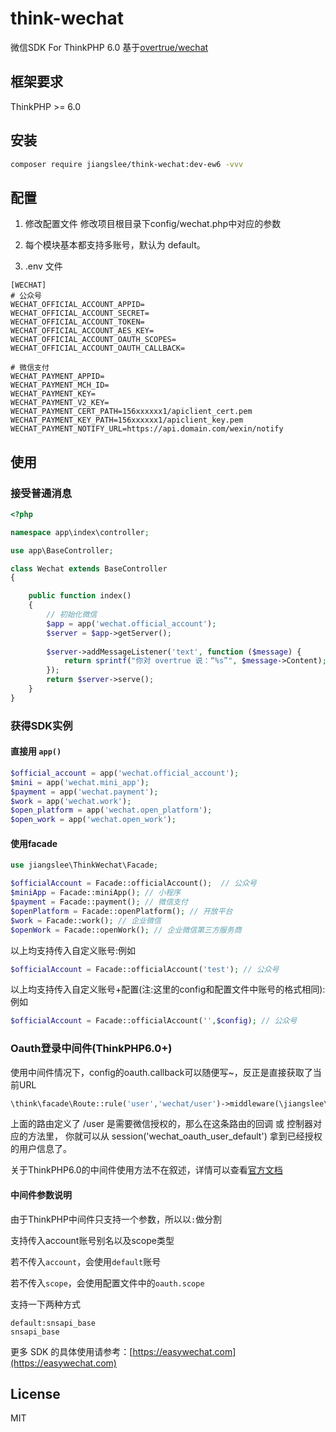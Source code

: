# think-wechat

微信SDK For  ThinkPHP 6.0 基于[overtrue/wechat](https://github.com/overtrue/wechat)

## 框架要求

ThinkPHP >= 6.0

## 安装

```bash
composer require jiangslee/think-wechat:dev-ew6 -vvv
```

## 配置

1. 修改配置文件
修改项目根目录下config/wechat.php中对应的参数

2. 每个模块基本都支持多账号，默认为 default。

3. .env 文件
```env
[WECHAT]
# 公众号
WECHAT_OFFICIAL_ACCOUNT_APPID=
WECHAT_OFFICIAL_ACCOUNT_SECRET=
WECHAT_OFFICIAL_ACCOUNT_TOKEN=
WECHAT_OFFICIAL_ACCOUNT_AES_KEY=
WECHAT_OFFICIAL_ACCOUNT_OAUTH_SCOPES=
WECHAT_OFFICIAL_ACCOUNT_OAUTH_CALLBACK=

# 微信支付
WECHAT_PAYMENT_APPID=
WECHAT_PAYMENT_MCH_ID=
WECHAT_PAYMENT_KEY= 
WECHAT_PAYMENT_V2_KEY= 
WECHAT_PAYMENT_CERT_PATH=156xxxxxx1/apiclient_cert.pem
WECHAT_PAYMENT_KEY_PATH=156xxxxxx1/apiclient_key.pem
WECHAT_PAYMENT_NOTIFY_URL=https://api.domain.com/wexin/notify
```
## 使用


### 接受普通消息

```php
<?php

namespace app\index\controller;

use app\BaseController;

class Wechat extends BaseController
{

    public function index()
    {
        // 初始化微信
        $app = app('wechat.official_account');
        $server = $app->getServer();
        
        $server->addMessageListener('text', function ($message) {
            return sprintf("你对 overtrue 说：“%s”", $message->Content);
        });
        return $server->serve();
    }
}
```

### 获得SDK实例

#### 直接用 `app()`

```php
$official_account = app('wechat.official_account');
$mini = app('wechat.mini_app');
$payment = app('wechat.payment');
$work = app('wechat.work');
$open_platform = app('wechat.open_platform');
$open_work = app('wechat.open_work');
```
#### 使用facade

```php
use jiangslee\ThinkWechat\Facade;

$officialAccount = Facade::officialAccount();  // 公众号
$miniApp = Facade::miniApp(); // 小程序
$payment = Facade::payment(); // 微信支付
$openPlatform = Facade::openPlatform(); // 开放平台
$work = Facade::work(); // 企业微信
$openWork = Facade::openWork(); // 企业微信第三方服务商
```

以上均支持传入自定义账号:例如

```php
$officialAccount = Facade::officialAccount('test'); // 公众号
```

以上均支持传入自定义账号+配置(注:这里的config和配置文件中账号的格式相同):例如

```php
$officialAccount = Facade::officialAccount('',$config); // 公众号
```
### Oauth登录中间件(ThinkPHP6.0+)
使用中间件情况下，config的oauth.callback可以随便写~，反正是直接获取了当前URL
```php
\think\facade\Route::rule('user','wechat/user')->middleware(\jiangslee\ThinkWechat\Middleware\OauthMiddleware::class);
```

上面的路由定义了 /user 是需要微信授权的，那么在这条路由的回调 或 控制器对应的方法里， 你就可以从 session('wechat_oauth_user_default') 拿到已经授权的用户信息了。


关于ThinkPHP6.0的中间件使用方法不在叙述，详情可以查看[官方文档](https://www.kancloud.cn/manual/thinkphp6_0/1037493)

#### 中间件参数说明
由于ThinkPHP中间件只支持一个参数，所以以`:`做分割

支持传入account账号别名以及scope类型

若不传入`account`，会使用`default`账号

若不传入`scope`，会使用配置文件中的`oauth.scope`

支持一下两种方式
```
default:snsapi_base
snsapi_base
```


更多 SDK 的具体使用请参考：[https://easywechat.com](https://easywechat.com)

## License

MIT
